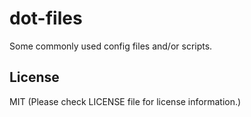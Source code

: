 # dot-files

Some commonly used config files and/or scripts.

## License
MIT (Please check LICENSE file for license information.)
